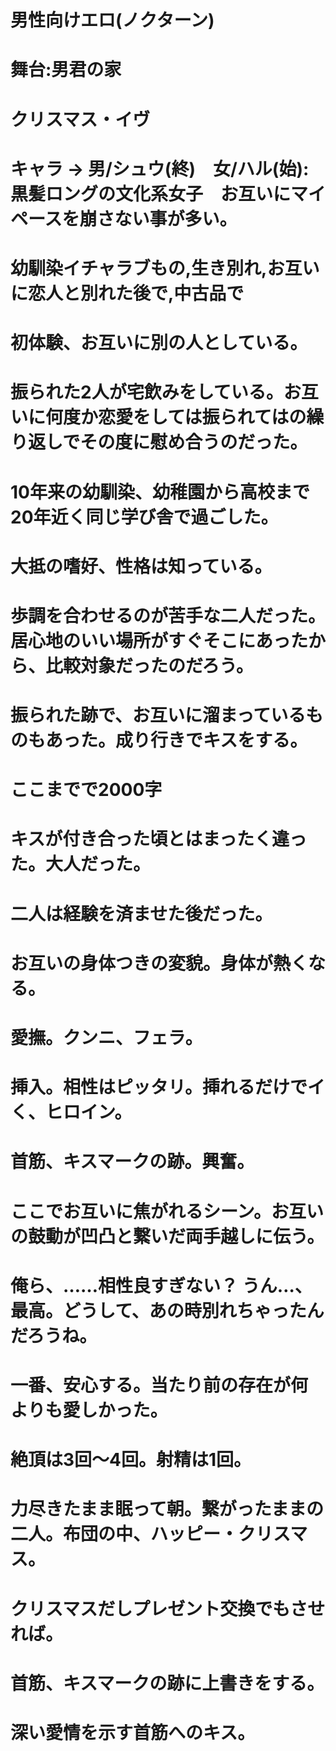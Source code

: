 # 男性向けエロ(ノクターン)
# 舞台:男君の家
# クリスマス・イヴ
# キャラ → 男/シュウ(終)　女/ハル(始):黒髪ロングの文化系女子　お互いにマイペースを崩さない事が多い。
# 幼馴染イチャラブもの,生き別れ,お互いに恋人と別れた後で,中古品で
# 初体験、お互いに別の人としている。
# 振られた2人が宅飲みをしている。お互いに何度か恋愛をしては振られてはの繰り返しでその度に慰め合うのだった。


# 10年来の幼馴染、幼稚園から高校まで20年近く同じ学び舎で過ごした。
# 大抵の嗜好、性格は知っている。
# 歩調を合わせるのが苦手な二人だった。居心地のいい場所がすぐそこにあったから、比較対象だったのだろう。
# 振られた跡で、お互いに溜まっているものもあった。成り行きでキスをする。
# ここまでで2000字


# キスが付き合った頃とはまったく違った。大人だった。
# 二人は経験を済ませた後だった。
# お互いの身体つきの変貌。身体が熱くなる。
# 愛撫。クンニ、フェラ。
# 挿入。相性はピッタリ。挿れるだけでイく、ヒロイン。
# 首筋、キスマークの跡。興奮。
# ここでお互いに焦がれるシーン。お互いの鼓動が凹凸と繋いだ両手越しに伝う。
# 俺ら、……相性良すぎない？ うん…、最高。どうして、あの時別れちゃったんだろうね。
# 一番、安心する。当たり前の存在が何よりも愛しかった。

# 絶頂は3回～4回。射精は1回。

# 力尽きたまま眠って朝。繋がったままの二人。布団の中、ハッピー・クリスマス。
# クリスマスだしプレゼント交換でもさせれば。
# 首筋、キスマークの跡に上書きをする。
# 深い愛情を示す首筋へのキス。